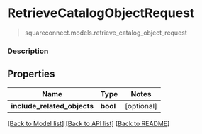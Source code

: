 # RetrieveCatalogObjectRequest
> squareconnect.models.retrieve_catalog_object_request

### Description



## Properties
Name | Type | Notes
------------ | ------------- | -------------
**include_related_objects** | **bool** | [optional] 

[[Back to Model list]](../README.md#documentation-for-models) [[Back to API list]](../README.md#documentation-for-api-endpoints) [[Back to README]](../README.md)


